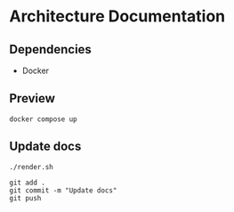 # Architecture Documentation

## Dependencies

- Docker

## Preview

```
docker compose up
```

## Update docs

```
./render.sh

git add .
git commit -m "Update docs"
git push
```
